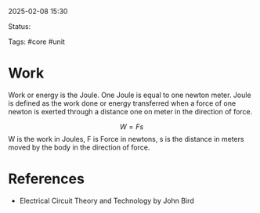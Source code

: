 2025-02-08 15:30 

Status:

Tags: #core #unit 

# Work

Work or energy is the Joule. One Joule is equal to one newton meter. Joule is defined as the work done or energy transferred when a force of one newton is exerted through a distance one on meter in the direction of force. 

$$
W = Fs
$$
W is the work in Joules, F is Force in newtons, s is the distance in meters moved by the body in the direction of force.
# References
- Electrical Circuit Theory and Technology by John Bird